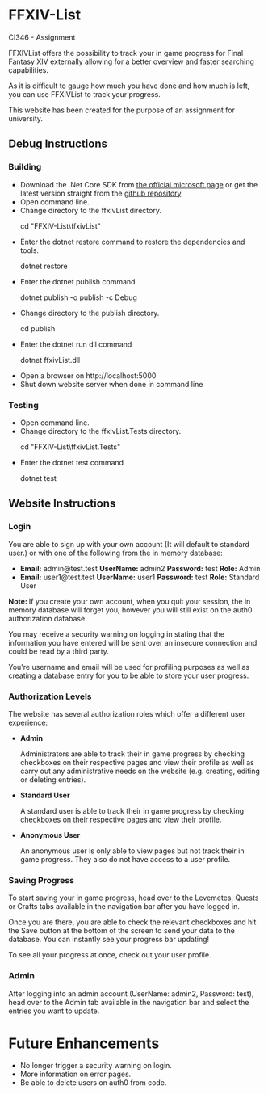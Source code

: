 # FFXIV-List
CI346 - Assignment
<p>FFXIVList offers the possibility to track your in game progress for Final Fantasy XIV externally allowing for a better overview and faster searching capabilities.</p>
<p>As it is difficult to gauge how much you have done and how much is left, you can use FFXIVList to track your progress. </p>
<p>This website has been created for the purpose of an assignment for university.</p>

<h2>Debug Instructions</h2>

<h3>Building</h3>
<ul>
<li> Download the .Net Core SDK from <a href="https://www.microsoft.com/net/core#windowscmd">the official microsoft page</a> or get the latest version straight from the <a href="https://github.com/dotnet/cli">github repository</a>.</li>
<li> Open command line. </li>
<li> Change directory to the ffxivList directory. </li>
<p>cd "FFXIV-List\ffxivList"</p>
<li> Enter the dotnet restore command to restore the dependencies and tools. </li>
<p> dotnet restore </p>
<li> Enter the dotnet publish command </li>
<p>dotnet publish -o publish -c Debug</p>
<li> Change directory to the publish directory. </li>
<p>cd publish</p>
<li> Enter the dotnet run dll command </li>
<p>dotnet ffxivList.dll</p>
<li> Open a browser on http://localhost:5000</li>
<li> Shut down website server when done in command line </li>
</ul>

<h3>Testing</h3>
<ul>
<li> Open command line. </li>
<li> Change directory to the ffxivList.Tests directory. </li>
<p>cd "FFXIV-List\ffxivList.Tests"</p>
<li> Enter the dotnet test command </li>
<p>dotnet test</p>
</ul>

<h2> Website Instructions</h2>

<h3> Login </h3>
<p>You are able to sign up with your own account (It will default to standard user.) or with one of the following from the in memory database:</p>
<ul>
<li> <b>Email:</b> admin@test.test <b>UserName:</b> admin2 <b>Password:</b> test <b>Role:</b> Admin </li>
<li> <b>Email:</b> user1@test.test <b>UserName:</b> user1 <b>Password:</b> test <b>Role:</b> Standard User</li>
</ul>
<p> <b> Note: </b> If you create your own account, when you quit your session, the in memory database will forget you, however you will still exist on the auth0 authorization database.</p>
<p> You may receive a security warning on logging in stating that the information you have entered will be sent over an insecure connection and could be read by a third party. </p>
<p> You're username and email will be used for profiling purposes as well as creating a database entry for you to be able to store your user progress. </p>

<h3> Authorization Levels </h3>
<p>The website has several authorization roles which offer a different user experience:</p>
<ul>
<li> <b>Admin</b> </li>
<p>Administrators are able to track their in game progress by checking checkboxes on their respective pages and view their profile as well as carry out any administrative needs on the website (e.g. creating, editing or deleting entries).</p>
<li> <b>Standard User</b> </li>
<p>A standard user is able to track their in game progress by checking checkboxes on their respective pages and view their profile.</p>
<li> <b>Anonymous User</b></li>
<p>An anonymous user is only able to view pages but not track their in game progress. They also do not have access to a user profile.</p>
</ul>

<h3> Saving Progress </h3>
<p>To start saving your in game progress, head over to the Levemetes, Quests or Crafts tabs available in the navigation bar after you have logged in.</p>
<p>Once you are there, you are able to check the relevant checkboxes and hit the Save button at the bottom of the screen to send your data to the database. You can instantly see your progress bar updating! </p>
<p>To see all your progress at once, check out your user profile.</p>

<h3> Admin </h3>
<p> After logging into an admin account (UserName: admin2, Password: test), head over to the Admin tab available in the navigation bar and select the entries you want to update. </p>

<h1> Future Enhancements </h1>
<ul>
<li> No longer trigger a security warning on login. </li>
<li> More information on error pages. </li>
<li> Be able to delete users on auth0 from code. </li>
</ul>
